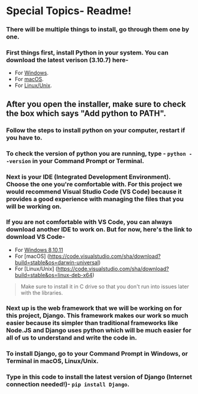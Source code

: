 # Special Topics- Readme!

### There will be multiple things to install, go through them one by one.

### First things first, install Python in your system. You can download the latest verison (3.10.7) here- 
* For [Windows](https://www.python.org/ftp/python/3.10.7/python-3.10.7-amd64.exe).  
* For [macOS](https://www.python.org/ftp/python/3.10.6/python-3.10.6-macos11.pkg).
* For [Linux/Unix](https://www.python.org/ftp/python/3.10.7/Python-3.10.7.tgz).

## After you open the installer, make sure to check the box which says "Add python to PATH".

### Follow the steps to install python on your computer, restart if you have to.
### To check the version of python you are running, type - `python --version` in your Command Prompt or Terminal.

### Next is your IDE (Integrated Development Environment). Choose the one you're comfortable with. For this project we would recommend Visual Studio Code (VS Code) because it provides a good experience with managing the files that you will be working on. 
### If you are not comfortable with VS Code, you can always download another IDE to work on. But for now, here's the link to download VS Code- 

* For [Windows 8,10,11](https://code.visualstudio.com/sha/download?build=stable&os=win32-x64-user) 
* For [macOS] (https://code.visualstudio.com/sha/download?build=stable&os=darwin-universal)
* For [Linux/Unix] (https://code.visualstudio.com/sha/download?build=stable&os=linux-deb-x64)

> Make sure to install it in C drive so that you don't run into issues later with the libraries.

### Next up is the web framework that we will be working on for this project, Django. This framework makes our work so much easier because its simpler than traditional frameworks like Node.JS and Django uses python which will be much easier for all of us to understand and write the code in.

### To install Django, go to your Command Prompt in Windows, or Terminal in macOS, Linux/Unix. 

### Type in this code to install the latest version of Django (Internet connection needed!)- `pip install Django`.

